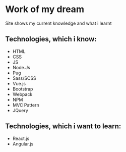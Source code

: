 <h1><a id="Work_of_my_dream_0"></a>Work of my dream</h1>
<p>Site shows my current knowledge and what i learnt</p>
<h2><a id="Technologies_which_i_know_4"></a>Technologies, which i know:</h2>
<ul>
<li>HTML</li>
<li>CSS</li>
<li>JS</li>
<li>Node.Js</li>
<li>Pug</li>
<li>Sass/SCSS</li>
<li>Vue.js</li>
<li>Bootstrap</li>
<li>Webpack</li>
<li>NPM</li>
<li>MVC Pattern</li>
<li>JQuery</li>
</ul>
<h2><a id="Technologies_which_i_want_to_learn_19"></a>Technologies, which i want to learn:</h2>
<ul>
<li>React.js</li>
<li>Angular.js</li>
</ul>